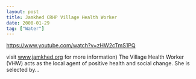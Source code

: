 ```yaml
---
layout: post
title: Jamkhed CRHP Village Health Worker
date: 2008-01-29
tag: ["Water"]
---
```


https://www.youtube.com/watch?v=zHW2cTmS1PQ  

visit www.jamkhed.org for more information) The Village Health Worker (VHW) acts as the local agent of positive health and social change. She is selected by...